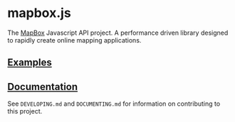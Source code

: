 # mapbox.js
The [MapBox](http://mapbox.com/) Javascript API project. A performance driven library designed to rapidly create online mapping applications.

## [Examples](http://mapbox.com/mapbox.js/examples)

## [Documentation](http://mapbox.com/mapbox.js/api)

See `DEVELOPING.md` and `DOCUMENTING.md` for information on contributing to this project.
